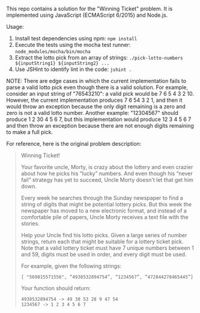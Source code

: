 This repo contains a solution for the "Winning Ticket" problem. It is implemented using JavaScript (ECMAScript 6/2015) and Node.js.

Usage:

1. Install test dependencies using npm: `npm install`
2. Execute the tests using the mocha test runner: `node_modules/mocha/bin/mocha`
3. Extract the lotto pick from an array of strings: `./pick-lotto-numbers ${inputString1} ${inputString2} ...`
4. Use JSHint to identify lint in the code: `jshint .`

NOTE: There are edge cases in which the current implementation fails to parse a valid lotto pick even though there is a valid solution. For example, consider an input string of "76543210": a valid pick would be 7 6 5 4 3 2 10. However, the current implementation produces 7 6 54 3 2 1, and then it would throw an exception because the only digit remaining is a zero and zero is not a valid lotto number. Another example: "12304567" should produce 1 2 30 4 5 6 7, but this implementation would produce 12 3 4 5 6 7 and then throw an exception because there are not enough digits remaining to make a full pick.

For reference, here is the original problem description:

> Winning Ticket!
>
> Your favorite uncle, Morty, is crazy about the lottery and even crazier about how he picks his “lucky” numbers. And even though his “never fail” strategy has yet to succeed, Uncle Morty doesn't let that get him down.
>
> Every week he searches through the Sunday newspaper to find a string of digits that might be potential lottery picks. But this week the newspaper has moved to a new electronic format, and instead of a comfortable pile of papers, Uncle Morty receives a text file with the stories.
>
> Help your Uncle find his lotto picks. Given a large series of number strings, return each that might be suitable for a lottery ticket pick. Note that a valid lottery ticket must have 7 unique numbers between 1 and 59, digits must be used in order, and every digit must be used.
>
> For example, given the following strings:
>
> ```[ "569815571556", “4938532894754”, “1234567”, “472844278465445”]```
>
> Your function should return:
>
> ```
> 4938532894754 -> 49 38 53 28 9 47 54
> 1234567 -> 1 2 3 4 5 6 7
> ```
